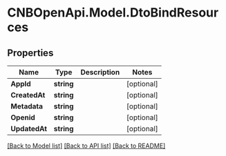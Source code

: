 # CNBOpenApi.Model.DtoBindResources

## Properties

Name | Type | Description | Notes
------------ | ------------- | ------------- | -------------
**AppId** | **string** |  | [optional] 
**CreatedAt** | **string** |  | [optional] 
**Metadata** | **string** |  | [optional] 
**Openid** | **string** |  | [optional] 
**UpdatedAt** | **string** |  | [optional] 

[[Back to Model list]](../../README.md#documentation-for-models) [[Back to API list]](../../README.md#documentation-for-api-endpoints) [[Back to README]](../../README.md)

